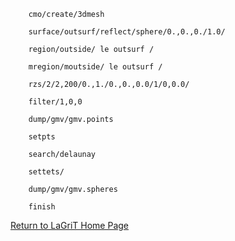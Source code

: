         cmo/create/3dmesh

        surface/outsurf/reflect/sphere/0.,0.,0./1.0/

        region/outside/ le outsurf /

        mregion/moutside/ le outsurf /

        rzs/2/2,200/0.,1./0.,0.,0.0/1/0,0.0/

        filter/1,0,0

        dump/gmv/gmv.points

        setpts

        search/delaunay

        settets/

        dump/gmv/gmv.spheres

        finish

[Return to LaGriT Home Page](../index.md)

 




